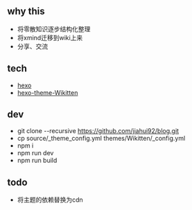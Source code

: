 

## why this
* 将零散知识逐步结构化整理
* 将xmind迁移到wiki上来
* 分享、交流

## tech
* [hexo](https://hexo.io/)
* [hexo-theme-Wikitten](https://github.com/zthxxx/hexo-theme-Wikitten)

## dev
* git clone --recursive https://github.com/jiahui92/blog.git
* cp source/_theme_config.yml themes/Wikitten/_config.yml
* npm i
* npm run dev
* npm run build

## todo
* 将主题的依赖替换为cdn